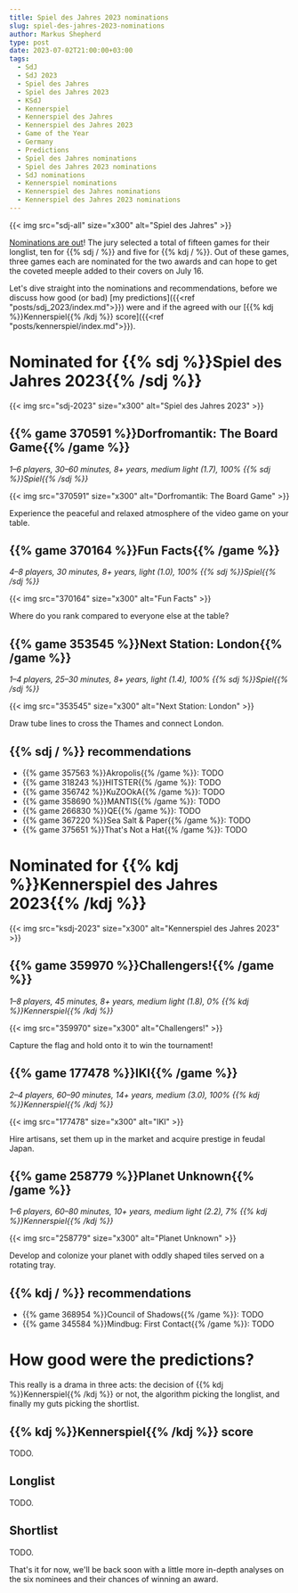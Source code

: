 ```yaml
---
title: Spiel des Jahres 2023 nominations
slug: spiel-des-jahres-2023-nominations
author: Markus Shepherd
type: post
date: 2023-07-02T21:00:00+03:00
tags:
  - SdJ
  - SdJ 2023
  - Spiel des Jahres
  - Spiel des Jahres 2023
  - KSdJ
  - Kennerspiel
  - Kennerspiel des Jahres
  - Kennerspiel des Jahres 2023
  - Game of the Year
  - Germany
  - Predictions
  - Spiel des Jahres nominations
  - Spiel des Jahres 2023 nominations
  - SdJ nominations
  - Kennerspiel nominations
  - Kennerspiel des Jahres nominations
  - Kennerspiel des Jahres 2023 nominations
---
```


{{< img src="sdj-all" size="x300" alt="Spiel des Jahres" >}}

[Nominations are out](https://www.spiel-des-jahres.de/aktuelle-preistraeger-2023/)! The jury selected a total of fifteen games for their longlist, ten for {{% sdj / %}} and five for {{% kdj / %}}. Out of these games, three games each are nominated for the two awards and can hope to get the coveted meeple added to their covers on July 16.

Let's dive straight into the nominations and recommendations, before we discuss how good (or bad) [my predictions]({{<ref "posts/sdj_2023/index.md">}}) were and if the agreed with our [{{% kdj %}}Kennerspiel{{% /kdj %}} score]({{<ref "posts/kennerspiel/index.md">}}).


# Nominated for {{% sdj %}}Spiel des Jahres 2023{{% /sdj %}}

{{< img src="sdj-2023" size="x300" alt="Spiel des Jahres 2023" >}}


## {{% game 370591 %}}Dorfromantik: The Board Game{{% /game %}}

*1–6 players, 30–60 minutes, 8+ years, medium light (1.7), 100% {{% sdj %}}Spiel{{% /sdj %}}*

{{< img src="370591" size="x300" alt="Dorfromantik: The Board Game" >}}

Experience the peaceful and relaxed atmosphere of the video game on your table.


## {{% game 370164 %}}Fun Facts{{% /game %}}

*4–8 players, 30 minutes, 8+ years, light (1.0), 100% {{% sdj %}}Spiel{{% /sdj %}}*

{{< img src="370164" size="x300" alt="Fun Facts" >}}

Where do you rank compared to everyone else at the table?


## {{% game 353545 %}}Next Station: London{{% /game %}}

*1–4 players, 25–30 minutes, 8+ years, light (1.4), 100% {{% sdj %}}Spiel{{% /sdj %}}*

{{< img src="353545" size="x300" alt="Next Station: London" >}}

Draw tube lines to cross the Thames and connect London.


## {{% sdj / %}} recommendations

* {{% game 357563 %}}Akropolis{{% /game %}}: TODO
* {{% game 318243 %}}HITSTER{{% /game %}}: TODO
* {{% game 356742 %}}KuZOOkA{{% /game %}}: TODO
* {{% game 358690 %}}MANTIS{{% /game %}}: TODO
* {{% game 266830 %}}QE{{% /game %}}: TODO
* {{% game 367220 %}}Sea Salt & Paper{{% /game %}}: TODO
* {{% game 375651 %}}That's Not a Hat{{% /game %}}: TODO


# Nominated for {{% kdj %}}Kennerspiel des Jahres 2023{{% /kdj %}}

{{< img src="ksdj-2023" size="x300" alt="Kennerspiel des Jahres 2023" >}}


## {{% game 359970 %}}Challengers!{{% /game %}}

*1–8 players, 45 minutes, 8+ years, medium light (1.8), 0% {{% kdj %}}Kennerspiel{{% /kdj %}}*

{{< img src="359970" size="x300" alt="Challengers!" >}}

Capture the flag and hold onto it to win the tournament!


## {{% game 177478 %}}IKI{{% /game %}}

*2–4 players, 60–90 minutes, 14+ years, medium (3.0), 100% {{% kdj %}}Kennerspiel{{% /kdj %}}*

{{< img src="177478" size="x300" alt="IKI" >}}

Hire artisans, set them up in the market and acquire prestige in feudal Japan.


## {{% game 258779 %}}Planet Unknown{{% /game %}}

*1–6 players, 60–80 minutes, 10+ years, medium light (2.2), 7% {{% kdj %}}Kennerspiel{{% /kdj %}}*

{{< img src="258779" size="x300" alt="Planet Unknown" >}}

Develop and colonize your planet with oddly shaped tiles served on a rotating tray.


## {{% kdj / %}} recommendations

* {{% game 368954 %}}Council of Shadows{{% /game %}}: TODO
* {{% game 345584 %}}Mindbug: First Contact{{% /game %}}: TODO


# How good were the predictions?

This really is a drama in three acts: the decision of {{% kdj %}}Kennerspiel{{% /kdj %}} or not, the algorithm picking the longlist, and finally my guts picking the shortlist.


## {{% kdj %}}Kennerspiel{{% /kdj %}} score

TODO.


## Longlist

TODO.


## Shortlist

TODO.

That's it for now, we'll be back soon with a little more in-depth analyses on the six nominees and their chances of winning an award.
